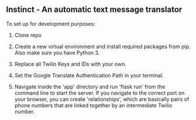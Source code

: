 ## Instinct - An automatic text message translator

To set up for development purposes:

1) Clone repo

2) Create a new virtual environment and install required packages from pip. Also make sure you have Python 3.

3) Replace all Twilio Keys and IDs with your own. 

4) Set the Google Translate Authentication Path in your terminal.

3) Navigate inside the 'app' directory and run 'flask run' from the command line to start the server. If you navigate to the correct port
on your browser, you can create 'relationships', which are basically pairs of phone numbers that are linked together by an intermediate Twilio number.


